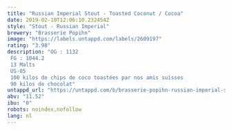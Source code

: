 ```yaml
---
title: "Russian Imperial Stout - Toasted Coconut / Cocoa"
date: 2019-02-10T12:06:10.232454Z
style: "Stout - Russian Imperial"
brewery: "Brasserie Popihn"
image: "https://labels.untappd.com/labels/2609197"
rating: "3.98"
description: "OG : 1132 FG : 1044.2 13 Malts US-05 100 kilos de chips de coco toastées par nos amis suisses 90 kilos de chocolat"
untappd_url: "https://untappd.com/b/brasserie-popihn-russian-imperial-stout-toasted-coconut-cocoa/2609197"
abv: "11.52"
ibu: "0"
robots: noindex,nofollow
lang: nl
---
```

